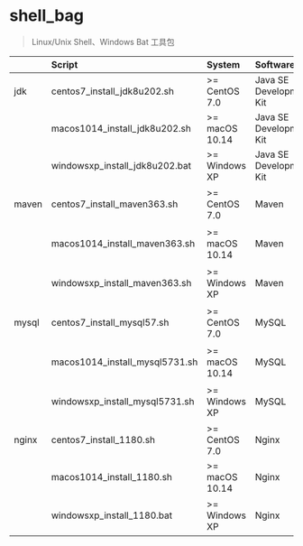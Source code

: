 # shell_bag
> Linux/Unix Shell、Windows Bat 工具包
   
|     | Script | System | Software | Version | Download URL | Remark |
| :-- | :----- | :----- | :------- | :------ | :----------- | :----- |
| jdk | centos7_install_jdk8u202.sh | >= CentOS 7.0 | Java SE Development Kit | 1.8.0_202 | https://repo.huaweicloud.com/java/jdk/8u202-b08/jdk-8u202-linux-x64.tar.gz | CentOS 安装 JDK |
| | macos1014_install_jdk8u202.sh | >= macOS 10.14 | Java SE Development Kit | 1.8.0_202 | https://repo.huaweicloud.com/java/jdk/8u202-b08/jdk-8u202-linux-x64.tar.gz | macOS 安装 JDK |
| | windowsxp_install_jdk8u202.bat | >= Windows XP | Java SE Development Kit | 1.8.0_202 | https://repo.huaweicloud.com/java/jdk/8u202-b08/jdk-8u202-windows-x64.exe | Windows 安装 JDK |
| maven | centos7_install_maven363.sh | >= CentOS 7.0 | Maven | 3.6.3 | https://downloads.apache.org/maven/maven-3/3.6.3/binaries/apache-maven-3.6.3-bin.tar.gz | CentOS 安装 Maven |
| | macos1014_install_maven363.sh | >= macOS 10.14 | Maven | 3.6.3 | https://downloads.apache.org/maven/maven-3/3.6.3/binaries/apache-maven-3.6.3-bin.tar.gz | macOS 安装 Maven |
| | windowsxp_install_maven363.sh | >= Windows XP | Maven | 3.6.3 | https://downloads.apache.org/maven/maven-3/3.6.3/binaries/apache-maven-3.6.3-bin.zip | macOS 安装 Maven |
| mysql | centos7_install_mysql57.sh | >= CentOS 7.0 | MySQL | 5.7.31 | https://dev.mysql.com/get/Downloads/MySQL-5.7/mysql-5.7.31-el7-x86_64.tar.gz | CentOS 安装 MySQL |
| | macos1014_install_mysql5731.sh | >= macOS 10.14 | MySQL | 5.7.31 | https://dev.mysql.com/get/Downloads/MySQL-5.7/mysql-5.7.31-macos10.14-x86_64.tar.gz | macOS 安装 MySQL |
| | windowsxp_install_mysql5731.sh | >= Windows XP | MySQL | 5.7.31 | https://dev.mysql.com/get/Downloads/MySQL-5.7/mysql-5.7.31-macos10.14-x86_64.tar.gz | Windows 安装 MySQL |
| nginx | centos7_install_1180.sh | >= CentOS 7.0 | Nginx | 1.18.0 | http://nginx.org/download/nginx-1.18.0.tar.gz | macOS 安装 JDK |
| | macos1014_install_1180.sh | >= macOS 10.14 | Nginx | 1.18.0 | http://nginx.org/download/nginx-1.18.0.tar.gz | macOS 安装 JDK |
| | windowsxp_install_1180.bat | >= Windows XP | Nginx | 1.18.0 | http://nginx.org/download/nginx-1.18.0.zip | Windows 安装 Nginx |